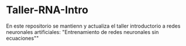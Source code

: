 # Taller-RNA-Intro
En este repositorio se mantienn y actualiza el taller introductorio a redes neuronales artificiales: "Entrenamiento de redes neuronales sin ecuaciones""
